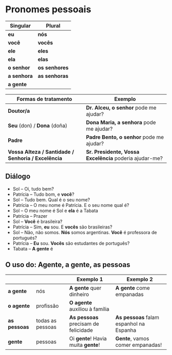 # Pronomes pessoais

| Singular | Plural |
| -- | -- |
| **eu**        | **nós** |
| **você**      | **vocês** |
| **ele**       | **eles** |
| **ela**       | **elas** |
| **o senhor**  | **os senhores** |
| **a senhora** | **as senhoras** |
| **a gente**   | |

| Formas de tratamento | Exemplo |
| -- | -- |
| **Doutor/a**                                         | **Dr. Alceu, o senhor** pode me ajudar? |
| **Seu** (don) / **Dona** (doña)                      | **Dona Maria, a senhora** pode me ajudar? |
| **Padre**                                            | **Padre Bento, o senhor** pode me ajudar? |
| **Vossa Alteza / Santidade / Senhoria / Excelência** | **Sr. Presidente, Vossa Excelência** poderia ajudar-me? |

## Diálogo

* Sol –  Oi, tudo bem?
* Patrícia – Tudo bom, e **você**?
* Sol – Tudo bem. Qual é o seu nome?
* Patrícia – O meu nome é Patrícia. E o seu nome qual é?
* Sol – O meu nome é Sol e **ela** é a Tabata
* Patrícia – Prazer
* Sol – **Você** é brasileira?
* Patrícia – Sim, **eu** sou. E **vocês** são brasileiras?
* Sol – Não, não somos. **Nós** somos argentinas. **Você** é professora de portugués?
* Patrícia – **Eu** sou. **Vocês** são estudantes de português?
* Tabata – **A gente** é

## O uso do: Agente, a gente, as pessoas

||| Exemplo 1 | Exemplo 2 |
| -- | -- | -- | -- |
| **a gente**    | nós              | **A gente** quer dinheiro             | **A gente** come empanadas |
| **o agente**   | profissão        | **O agente** auxiliou à família       | |
| **as pessoas** | todas as pessoas | **As pessoas** precisam de felicidade | **As pessoas** falam espanhol na Espanha |
| **gente**      | pessoas          | Oi **gente**! Havia muita **gente**!  | **Gente**, vamos comer empanadas! |
